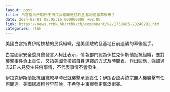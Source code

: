 ```yaml
---
layout: post
title: 白宮指責伊朗所支持民兵組織是駐約旦基地遇襲幕後黑手
date: 2024-02-01 08:05:16.000000000 +08:00
link: https://news.rthk.hk/rthk/ch/component/k2/1738685-20240201.htm
categories: rthk
---
```


美國白宮指責伊朗扶植的民兵組織，是美國駐約旦基地日前遇襲的幕後黑手。

白宮國家安全委員會發言人柯比表示，情報部門認為伊拉克伊斯蘭抵抗組織，要對襲擊事件負上責任，又指美國會按照自身選擇的方式及時間表，作出回應，強調過去2日未見發生任何事情，不代表事情不會發生。

伊拉克伊斯蘭抵抗組織較早時已就襲擊承認責任；伊朗否認與該宗無人機襲擊有任何關連。美國總統拜登早前說，不希望中東爆發更廣泛衝突。
